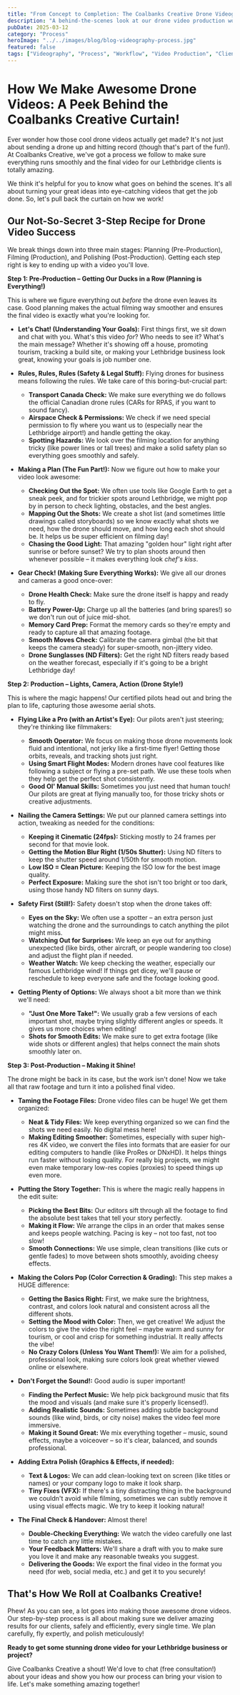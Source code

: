 ```yaml
---
title: "From Concept to Completion: The Coalbanks Creative Drone Videography Process"
description: "A behind-the-scenes look at our drone video production workflow, ensuring a smooth process and exceptional results for your project."
pubDate: 2025-03-12
category: "Process"
heroImage: "../../images/blog/blog-videography-process.jpg"
featured: false
tags: ["Videography", "Process", "Workflow", "Video Production", "Client Collaboration"]
---
```


# How We Make Awesome Drone Videos: A Peek Behind the Coalbanks Creative Curtain!

Ever wonder how those cool drone videos actually get made? It's not just about sending a drone up and hitting record (though that's part of the fun!). At Coalbanks Creative, we've got a process we follow to make sure everything runs smoothly and the final video for our Lethbridge clients is totally amazing.

We think it's helpful for you to know what goes on behind the scenes. It's all about turning your great ideas into eye-catching videos that get the job done. So, let's pull back the curtain on how we work!

## Our Not-So-Secret 3-Step Recipe for Drone Video Success

We break things down into three main stages: Planning (Pre-Production), Filming (Production), and Polishing (Post-Production). Getting each step right is key to ending up with a video you'll love.

**Step 1: Pre-Production – Getting Our Ducks in a Row (Planning is Everything!)**

This is where we figure everything out *before* the drone even leaves its case. Good planning makes the actual filming way smoother and ensures the final video is exactly what you're looking for.

*   **Let's Chat! (Understanding Your Goals):** First things first, we sit down and chat with you. What's this video *for*? Who needs to see it? What's the main message? Whether it's showing off a house, promoting tourism, tracking a build site, or making your Lethbridge business look great, knowing your goals is job number one.

*   **Rules, Rules, Rules (Safety & Legal Stuff):** Flying drones for business means following the rules. We take care of this boring-but-crucial part:
    *   **Transport Canada Check:** We make sure everything we do follows the official Canadian drone rules (CARs for RPAS, if you want to sound fancy).
    *   **Airspace Check & Permissions:** We check if we need special permission to fly where you want us to (especially near the Lethbridge airport!) and handle getting the okay.
    *   **Spotting Hazards:** We look over the filming location for anything tricky (like power lines or tall trees) and make a solid safety plan so everything goes smoothly and safely.

*   **Making a Plan (The Fun Part!):** Now we figure out how to make your video look awesome:
    *   **Checking Out the Spot:** We often use tools like Google Earth to get a sneak peek, and for trickier spots around Lethbridge, we might pop by in person to check lighting, obstacles, and the best angles.
    *   **Mapping Out the Shots:** We create a shot list (and sometimes little drawings called storyboards) so we know exactly what shots we need, how the drone should move, and how long each shot should be. It helps us be super efficient on filming day!
    *   **Chasing the Good Light:** That amazing "golden hour" light right after sunrise or before sunset? We try to plan shoots around then whenever possible – it makes everything look *chef's kiss*.

*   **Gear Check! (Making Sure Everything Works):** We give all our drones and cameras a good once-over:
    *   **Drone Health Check:** Make sure the drone itself is happy and ready to fly.
    *   **Battery Power-Up:** Charge up all the batteries (and bring spares!) so we don't run out of juice mid-shot.
    *   **Memory Card Prep:** Format the memory cards so they're empty and ready to capture all that amazing footage.
    *   **Smooth Moves Check:** Calibrate the camera gimbal (the bit that keeps the camera steady) for super-smooth, non-jittery video.
    *   **Drone Sunglasses (ND Filters):** Get the right ND filters ready based on the weather forecast, especially if it's going to be a bright Lethbridge day!

**Step 2: Production – Lights, Camera, Action (Drone Style!)**

This is where the magic happens! Our certified pilots head out and bring the plan to life, capturing those awesome aerial shots.

*   **Flying Like a Pro (with an Artist's Eye):** Our pilots aren't just steering; they're thinking like filmmakers:
    *   **Smooth Operator:** We focus on making those drone movements look fluid and intentional, not jerky like a first-time flyer! Getting those orbits, reveals, and tracking shots just right.
    *   **Using Smart Flight Modes:** Modern drones have cool features like following a subject or flying a pre-set path. We use these tools when they help get the perfect shot consistently.
    *   **Good Ol' Manual Skills:** Sometimes you just need that human touch! Our pilots are great at flying manually too, for those tricky shots or creative adjustments.

*   **Nailing the Camera Settings:** We put our planned camera settings into action, tweaking as needed for the conditions:
    *   **Keeping it Cinematic (24fps):** Sticking mostly to 24 frames per second for that movie look.
    *   **Getting the Motion Blur Right (1/50s Shutter):** Using ND filters to keep the shutter speed around 1/50th for smooth motion.
    *   **Low ISO = Clean Picture:** Keeping the ISO low for the best image quality.
    *   **Perfect Exposure:** Making sure the shot isn't too bright or too dark, using those handy ND filters on sunny days.

*   **Safety First (Still!):** Safety doesn't stop when the drone takes off:
    *   **Eyes on the Sky:** We often use a spotter – an extra person just watching the drone and the surroundings to catch anything the pilot might miss.
    *   **Watching Out for Surprises:** We keep an eye out for anything unexpected (like birds, other aircraft, or people wandering too close) and adjust the flight plan if needed.
    *   **Weather Watch:** We keep checking the weather, especially our famous Lethbridge wind! If things get dicey, we'll pause or reschedule to keep everyone safe and the footage looking good.

*   **Getting Plenty of Options:** We always shoot a bit more than we think we'll need:
    *   **"Just One More Take!":** We usually grab a few versions of each important shot, maybe trying slightly different angles or speeds. It gives us more choices when editing!
    *   **Shots for Smooth Edits:** We make sure to get extra footage (like wide shots or different angles) that helps connect the main shots smoothly later on.

**Step 3: Post-Production – Making it Shine!**

The drone might be back in its case, but the work isn't done! Now we take all that raw footage and turn it into a polished final video.

*   **Taming the Footage Files:** Drone video files can be huge! We get them organized:
    *   **Neat & Tidy Files:** We keep everything organized so we can find the shots we need easily. No digital mess here!
    *   **Making Editing Smoother:** Sometimes, especially with super high-res 4K video, we convert the files into formats that are easier for our editing computers to handle (like ProRes or DNxHD). It helps things run faster without losing quality. For really big projects, we might even make temporary low-res copies (proxies) to speed things up even more.

*   **Putting the Story Together:** This is where the magic really happens in the edit suite:
    *   **Picking the Best Bits:** Our editors sift through all the footage to find the absolute best takes that tell your story perfectly.
    *   **Making it Flow:** We arrange the clips in an order that makes sense and keeps people watching. Pacing is key – not too fast, not too slow!
    *   **Smooth Connections:** We use simple, clean transitions (like cuts or gentle fades) to move between shots smoothly, avoiding cheesy effects.

*   **Making the Colors Pop (Color Correction & Grading):** This step makes a HUGE difference:
    *   **Getting the Basics Right:** First, we make sure the brightness, contrast, and colors look natural and consistent across all the different shots.
    *   **Setting the Mood with Color:** Then, we get creative! We adjust the colors to give the video the right feel – maybe warm and sunny for tourism, or cool and crisp for something industrial. It really affects the vibe!
    *   **No Crazy Colors (Unless You Want Them!):** We aim for a polished, professional look, making sure colors look great whether viewed online or elsewhere.

*   **Don't Forget the Sound!:** Good audio is super important!
    *   **Finding the Perfect Music:** We help pick background music that fits the mood and visuals (and make sure it's properly licensed!).
    *   **Adding Realistic Sounds:** Sometimes adding subtle background sounds (like wind, birds, or city noise) makes the video feel more immersive.
    *   **Making it Sound Great:** We mix everything together – music, sound effects, maybe a voiceover – so it's clear, balanced, and sounds professional.

*   **Adding Extra Polish (Graphics & Effects, if needed):**
    *   **Text & Logos:** We can add clean-looking text on screen (like titles or names) or your company logo to make it look sharp.
    *   **Tiny Fixes (VFX):** If there's a tiny distracting thing in the background we couldn't avoid while filming, sometimes we can subtly remove it using visual effects magic. We try to keep it looking natural!

*   **The Final Check & Handover:** Almost there!
    *   **Double-Checking Everything:** We watch the video carefully one last time to catch any little mistakes.
    *   **Your Feedback Matters:** We'll share a draft with you to make sure you love it and make any reasonable tweaks you suggest.
    *   **Delivering the Goods:** We export the final video in the format you need (for web, social media, etc.) and get it to you securely!

## That's How We Roll at Coalbanks Creative!

Phew! As you can see, a lot goes into making those awesome drone videos. Our step-by-step process is all about making sure we deliver amazing results for our clients, safely and efficiently, every single time. We plan carefully, fly expertly, and polish meticulously!

**Ready to get some stunning drone video for your Lethbridge business or project?**

Give Coalbanks Creative a shout! We'd love to chat (free consultation!) about your ideas and show you how our process can bring your vision to life. Let's make something amazing together!
